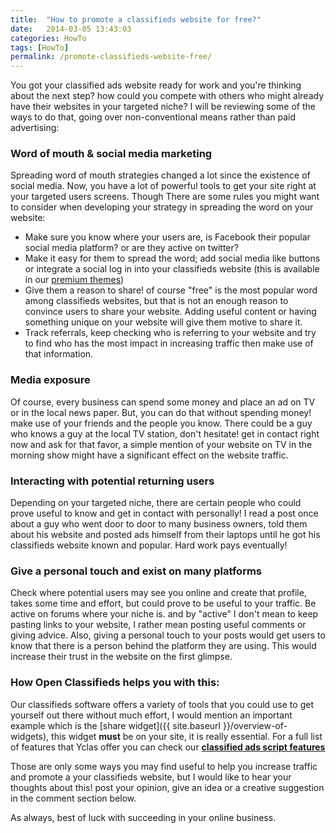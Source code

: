 ```yaml
---
title:  "How to promote a classifieds website for free?"
date:   2014-03-05 13:43:03
categories: HowTo
tags: [HowTo]
permalink: /promote-classifieds-website-free/
---
```

You got your classified ads website ready for work and you're thinking about the next step? how could you compete with others who might already have their websites in your targeted niche? I will be reviewing some of the ways to do that, going over non-conventional means rather than paid advertising:

### Word of mouth & social media marketing

Spreading word of mouth strategies changed a lot since the existence of social media. Now, you have a lot of powerful tools to get your site right at your targeted users screens. Though There are some rules you might want to consider when developing your strategy in spreading the word on your website:

* Make sure you know where your users are, is Facebook their popular social media platform? or are they active on twitter?
* Make it easy for them to spread the word; add social media like buttons or integrate a social log in into your classifieds website (this is available in our [premium themes](http://open-classifieds.com/market/))
* Give them a reason to share! of course "free" is the most popular word among classifieds websites, but that is not an enough reason to convince users to share your website. Adding useful content or having something unique on your website will give them motive to share it.
* Track referrals, keep checking who is referring to your website and try to find who has the most impact in increasing traffic then make use of that information.

### Media exposure

Of course, every business can spend some money and place an ad on TV or in the local news paper. But, you can do that without spending money! make use of your friends and the people you know. There could be a guy who knows a guy at the local TV station, don't hesitate! get in contact right now and ask for that favor, a simple mention of your website on TV in the morning show might have a significant effect on the website traffic.

### Interacting with potential returning users

Depending on your targeted niche, there are certain people who could prove useful to know and get in contact with personally! I read a post once about a guy who went door to door to many business owners, told them about his website and posted ads himself from their laptops until he got his classifieds website known and popular. Hard work pays eventually!

### Give a personal touch and exist on many platforms

Check where potential users may see you online and create that profile, takes some time and effort, but could prove to be useful to your traffic. Be active on forums where your niche is. and by "active" I don't mean to keep pasting links to your website, I rather mean posting useful comments or giving advice. Also, giving a personal touch to your posts would get users to know that there is a person behind the platform they are using. This would increase their trust in the website on the first glimpse.

### How Open Classifieds helps you with this:

Our classifieds software offers a variety of tools that you could use to get yourself out there without much effort, I would mention an important example which is the [share widget]({{ site.baseurl }}/overview-of-widgets), this widget **must** be on your site, it is really essential. For a full list of features that Yclas offer you can check our **[classified ads script features](https://yclas.com/features.html)**

Those are only some ways you may find useful to help you increase traffic and promote a your classifieds website, but I would like to hear your thoughts about this! post your opinion, give an idea or a creative suggestion in the comment section below.

As always, best of luck with succeeding in your online business.

